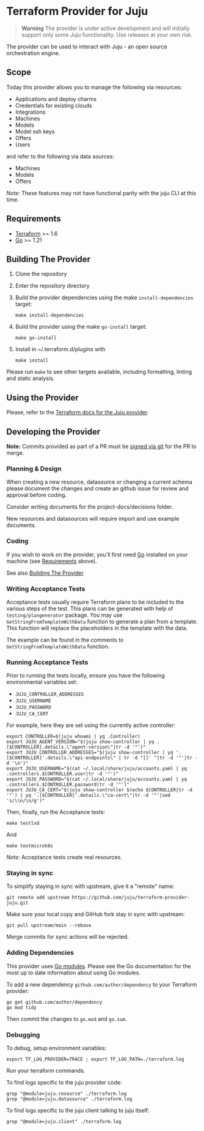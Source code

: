 # Terraform Provider for Juju

> **Warning** The provider is under active development and will initially support only some Juju functionality. Use releases at your own risk.

The provider can be used to interact with Juju - an open source orchestration engine.

##  Scope

Today this provider allows you to manage the following via resources:

* Applications and deploy charms
* Credentials for existing clouds
* Integrations
* Machines
* Models
* Model ssh keys
* Offers
* Users

and refer to the following via data sources:

* Machines
* Models
* Offers

_Note:_ These features may not have functional parity with the juju CLI at this time.

## Requirements

- [Terraform](https://www.terraform.io/downloads.html) >= 1.6
- [Go](https://golang.org/doc/install) >= 1.21

## Building The Provider

1. Clone the repository
1. Enter the repository directory
1. Build the provider dependencies using the make `install-dependencies` target:

    ```shell
    make install-dependencies
    ```

1. Build the provider using the make `go-install` target:

    ```shell
    make go-install
    ```

1. Install in ~/.terraform.d/plugins with

    ```shell
    make install
    ```

Please run `make` to see other targets available, including formatting, linting and static analysis.


## Using the Provider

Please, refer to the [Terraform docs for the Juju provider](https://registry.terraform.io/providers/juju/juju/latest/docs).

## Developing the Provider

__Note:__ Commits provided as part of a PR must be [signed via git](https://docs.github.com/en/authentication/managing-commit-signature-verification/signing-commits) for the PR to merge.

### Planning & Design

When creating a new resource, datasource or changing a current schema please document the 
changes and create an github issue for review and approval before coding.

Consider writing documents for the project-docs/decisions folder.

New resources and datasources will require import and use example documents.

### Coding

If you wish to work on the provider, you'll first need [Go](http://www.golang.org) installed on your machine (see [Requirements](#requirements) above).

See also [Building The Provider](#building-the-provider)

### Writing Acceptance Tests

Acceptance tests usually require Terraform plans to be included to the various steps of the test.
This plans can be generated with help of `testing/plangenerator` package. You may use `GetStringFromTemplateWithData`
function to generate a plan from a template. This function will replace the placeholders in the template with the data.

The example can be found in the comments to `GetStringFromTemplateWithData` function.

### Running Acceptance Tests

Prior to running the tests locally, ensure you have the following environmental variables set:

- `JUJU_CONTROLLER_ADDRESSES`
- `JUJU_USERNAME`
- `JUJU_PASSWORD`
- `JUJU_CA_CERT`

For example, here they are set using the currently active controller:

```shell
export CONTROLLER=$(juju whoami | yq .Controller)
export JUJU_AGENT_VERSION="$(juju show-controller | yq .[$CONTROLLER].details.\"agent-version\"|tr -d '"')"
export JUJU_CONTROLLER_ADDRESSES="$(juju show-controller | yq '.[$CONTROLLER]'.details.\"api-endpoints\" | tr -d "[]' "|tr -d '"'|tr -d '\n')"
export JUJU_USERNAME="$(cat ~/.local/share/juju/accounts.yaml | yq .controllers.$CONTROLLER.user|tr -d '"')"
export JUJU_PASSWORD="$(cat ~/.local/share/juju/accounts.yaml | yq .controllers.$CONTROLLER.password|tr -d '"')"
export JUJU_CA_CERT="$(juju show-controller $(echo $CONTROLLER|tr -d '"') | yq '.[$CONTROLLER]'.details.\"ca-cert\"|tr -d '"'|sed 's/\\n/\n/g')"
```

Then, finally, run the Acceptance tests:

```shell
make testlxd
```
And
```shell
make testmicrok8s
```
_Note:_ Acceptance tests create real resources.

### Staying in sync

To simplify staying in sync with upstream, give it a "remote" name:

```shell
git remote add upstream https://github.com/juju/terraform-provider-juju.git
```

Make sure your local copy and GitHub fork stay in sync with upstream:

```shell
git pull upstream/main --rebase
```

Merge commits for sync actions will be rejected.

### Adding Dependencies

This provider uses [Go modules](https://github.com/golang/go/wiki/Modules).
Please see the Go documentation for the most up to date information about using Go modules.

To add a new dependency `github.com/author/dependency` to your Terraform provider:

```shell
go get github.com/author/dependency
go mod tidy
```

Then commit the changes to `go.mod` and `go.sum`.

### Debugging

To debug, setup environment variables:

```shell
export TF_LOG_PROVIDER=TRACE ; export TF_LOG_PATH=./terraform.log
```

Run your terraform commands.

To find logs specific to the juju provider code:
```shell
grep "@module=juju.resource" ./terraform.log
grep "@module=juju.datasource" ./terraform.log
```

To find logs specific to the juju client talking to juju itself:
```shell
grep "@module=juju.client" ./terraform.log
```
